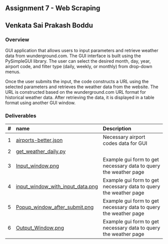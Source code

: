 ## Assignment 7 - Web Scraping
## Venkata Sai Prakash Boddu

### Overview
GUI application that allows users to input parameters and retrieve weather data from wunderground.com. The GUI interface is built using the PySimpleGUI library. The user can select the desired month, day, year, airport code, and filter type (daily, weekly, or monthly) from drop-down menus.

Once the user submits the input, the code constructs a URL using the selected parameters and retrieves the weather data from the website. The URL is constructed based on the wunderground.com URL format for historical weather data. After retrieving the data, it is displayed in a table format using another GUI window.

### Deliverables

|  #  | name                                     | Description                                                      |
| :-: | :--------------------------------------- | :--------------------------------------------------------------- |
|  1  | [airports-better.json](airports-better.json) | Necessary airport codes data for GUI                                  |
|  2  | [get_weather_daily.py ](./get_weather_daily.py)      |               |
|  3  | [Input_window.png](Input_window.png)                       | Example gui form to get necessary data to query the weather page |
|  4  | [input_window_with_input_data.png](input_window_with_input_data.png)                       | Example gui form to get necessary data to query the weather page |
|  5  | [Popup_window_after_submit.png](Popup_window_after_submit.png)                       | Example gui form to get necessary data to query the weather page |
|  6  | [Output_Window.png](Output_Window.png)                       | Example gui form to get necessary data to query the weather page |





